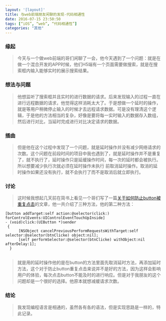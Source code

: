```yaml
---
layout: '[layout]'
title: 与web前端朋友闲聊的发现-代码相通性
date: 2016-07-15 23:50:50
tags: [“iOS”, “web”, “代码相通性”]
categories: "其他"
---
```


### 缘起
>   今天与一个做web前端的哥们闲聊了一会，他今天遇到了一个问题：就是在做一个混合开发的APP时候，他们H5端有一个页面需要做搜索，就是在搜索框内输入能够实时的展示搜索结果。

### 想法与问题
> 他想监听了搜索框并且实时的进行数据的请求。后来发现输入的过程一直在进行远程数据的请求，他觉得这样消耗太大了。于是想做一个延时的操作，就是等用户稍微停止输入的时候才去远程请求数据。可是没有理清这个逻辑，于是他的方法相当的复杂，好像是要将每一实时输入的数据存入数组，然后进行对比，当延时完成进行对比决定请求的数据。

### 插曲
> 但是他在这个过程中发现了一个问题，就是延时操作并没有减少网络请求的次数。这个问题在前段时间的项目中我也遇到了，就是延时操作并不是重复了，就不执行了，延时操作只是延缓操作时间，每一次的延时都会被执行。所以想要减少执行次就必须在延时操作未执行 前取消延时操作。取消的延时操作如果还没有执行，就不会执行了而不是取消后就立即执行。

### 讨论
> 这时候我想起几天前在简书上看见一个哥们写了一篇[关于如何防止button被重复点击](http://www.jianshu.com/p/7bca987976bd)的文章，他一共介绍了三种方法，他的第二种方法：

```
[button addTarget:self action:@selector(click:) forControlEvents:UIControlEventTouchUpInside]
- (void)click:(UIButton *)sender
 { 
      [NSObject cancelPreviousPerformRequestsWithTarget:self selector:@selector(btnClicke) object:nil]; 
      [self performSelector:@selector(btnClicke) withObject:nil afterDelay:1];
  }
  
```

> 就是用的延时操作他的是在button的方法里面先取消延时方法，再添加延时方法，这个对于防止button重复点击来说并不是好的方法，因为这样会影响用户的体验，每次点击button不能及时的进行响应。但是对于我朋友的这个问题却是一个很好的选择。他原本就想减缓请求次数。

### 结论
> 我发现编程语言是相通的，虽然各有各的语法，但是实现思路是一样的，特此记录。